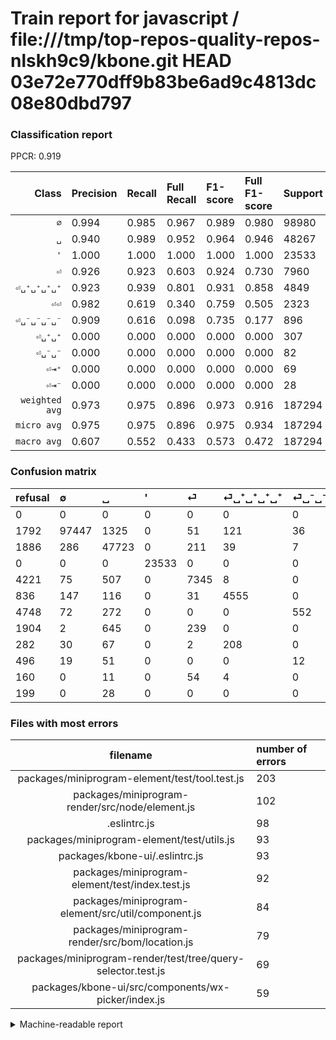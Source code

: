 # Train report for javascript / file:///tmp/top-repos-quality-repos-nlskh9c9/kbone.git HEAD 03e72e770dff9b83be6ad9c4813dc08e80dbd797

### Classification report

PPCR: 0.919

| Class | Precision | Recall | Full Recall | F1-score | Full F1-score | Support | Full Support | PPCR |
|------:|:----------|:-------|:------------|:---------|:---------|:--------|:-------------|:-----|
| `∅` | 0.994| 0.985| 0.967| 0.989| 0.980| 98980| 100772| 0.982 |
| `␣` | 0.940| 0.989| 0.952| 0.964| 0.946| 48267| 50153| 0.962 |
| `'` | 1.000| 1.000| 1.000| 1.000| 1.000| 23533| 23533| 1.000 |
| `⏎` | 0.926| 0.923| 0.603| 0.924| 0.730| 7960| 12181| 0.653 |
| `⏎␣⁺␣⁺␣⁺␣⁺` | 0.923| 0.939| 0.801| 0.931| 0.858| 4849| 5685| 0.853 |
| `⏎⏎` | 0.982| 0.619| 0.340| 0.759| 0.505| 2323| 4227| 0.550 |
| `⏎␣⁻␣⁻␣⁻␣⁻` | 0.909| 0.616| 0.098| 0.735| 0.177| 896| 5644| 0.159 |
| `⏎␣⁺␣⁺` | 0.000| 0.000| 0.000| 0.000| 0.000| 307| 589| 0.521 |
| `⏎␣⁻␣⁻` | 0.000| 0.000| 0.000| 0.000| 0.000| 82| 578| 0.142 |
| `⏎⇥⁺` | 0.000| 0.000| 0.000| 0.000| 0.000| 69| 229| 0.301 |
| `⏎⇥⁻` | 0.000| 0.000| 0.000| 0.000| 0.000| 28| 227| 0.123 |
| `weighted avg` | 0.973| 0.975| 0.896| 0.973| 0.916| 187294| 203818| 0.919 |
| `micro avg` | 0.975| 0.975| 0.896| 0.975| 0.934| 187294| 203818| 0.919 |
| `macro avg` | 0.607| 0.552| 0.433| 0.573| 0.472| 187294| 203818| 0.919 |

### Confusion matrix

|refusal|  ∅| ␣| '| ⏎| ⏎␣⁺␣⁺␣⁺␣⁺| ⏎␣⁻␣⁻␣⁻␣⁻| ⏎⏎| ⏎␣⁺␣⁺| ⏎␣⁻␣⁻| ⏎⇥⁺| ⏎⇥⁻| 
|:---|:---|:---|:---|:---|:---|:---|:---|:---|:---|:---|:---|
|0 |0 |0 |0 |0 |0 |0 |0 |0 |0 |0 |0 |
|1792 |97447 |1325 |0 |51 |121 |36 |0 |0 |0 |0 |0 |
|1886 |286 |47723 |0 |211 |39 |7 |1 |0 |0 |0 |0 |
|0 |0 |0 |23533 |0 |0 |0 |0 |0 |0 |0 |0 |
|4221 |75 |507 |0 |7345 |8 |0 |25 |0 |0 |0 |0 |
|836 |147 |116 |0 |31 |4555 |0 |0 |0 |0 |0 |0 |
|4748 |72 |272 |0 |0 |0 |552 |0 |0 |0 |0 |0 |
|1904 |2 |645 |0 |239 |0 |0 |1437 |0 |0 |0 |0 |
|282 |30 |67 |0 |2 |208 |0 |0 |0 |0 |0 |0 |
|496 |19 |51 |0 |0 |0 |12 |0 |0 |0 |0 |0 |
|160 |0 |11 |0 |54 |4 |0 |0 |0 |0 |0 |0 |
|199 |0 |28 |0 |0 |0 |0 |0 |0 |0 |0 |0 |

### Files with most errors

| filename | number of errors|
|:----:|:-----|
| packages/miniprogram-element/test/tool.test.js | 203 |
| packages/miniprogram-render/src/node/element.js | 102 |
| .eslintrc.js | 98 |
| packages/miniprogram-element/test/utils.js | 93 |
| packages/kbone-ui/.eslintrc.js | 93 |
| packages/miniprogram-element/test/index.test.js | 92 |
| packages/miniprogram-element/src/util/component.js | 84 |
| packages/miniprogram-render/src/bom/location.js | 79 |
| packages/miniprogram-render/test/tree/query-selector.test.js | 69 |
| packages/kbone-ui/src/components/wx-picker/index.js | 59 |

<details>
    <summary>Machine-readable report</summary>
```json
{
  "cl_report": {"\u0027": {"f1-score": 1.0, "precision": 1.0, "recall": 1.0, "support": 23533}, "macro avg": {"f1-score": 0.5729149455484753, "precision": 0.6067736952861089, "recall": 0.5518197353269364, "support": 187294}, "micro avg": {"f1-score": 0.9748950847330934, "precision": 0.9748950847330934, "recall": 0.9748950847330934, "support": 187294}, "weighted avg": {"f1-score": 0.9730619740611469, "precision": 0.9728604191769709, "recall": 0.9748950847330934, "support": 187294}, "\u2205": {"f1-score": 0.9890184615696902, "precision": 0.9935663451538571, "recall": 0.9845120226308345, "support": 98980}, "\u23ce": {"f1-score": 0.9243062983703517, "precision": 0.9258792386234715, "recall": 0.9227386934673367, "support": 7960}, "\u23ce\u21e5\u207a": {"f1-score": 0.0, "precision": 0.0, "recall": 0.0, "support": 69}, "\u23ce\u21e5\u207b": {"f1-score": 0.0, "precision": 0.0, "recall": 0.0, "support": 28}, "\u23ce\u23ce": {"f1-score": 0.7591125198098256, "precision": 0.9822282980177717, "recall": 0.618596642272923, "support": 2323}, "\u23ce\u2423\u207a\u2423\u207a": {"f1-score": 0.0, "precision": 0.0, "recall": 0.0, "support": 307}, "\u23ce\u2423\u207a\u2423\u207a\u2423\u207a\u2423\u207a": {"f1-score": 0.9311120196238757, "precision": 0.922998986828774, "recall": 0.9393689420499072, "support": 4849}, "\u23ce\u2423\u207b\u2423\u207b": {"f1-score": 0.0, "precision": 0.0, "recall": 0.0, "support": 82}, "\u23ce\u2423\u207b\u2423\u207b\u2423\u207b\u2423\u207b": {"f1-score": 0.7345309381237525, "precision": 0.9093904448105437, "recall": 0.6160714285714286, "support": 896}, "\u2423": {"f1-score": 0.963984163535733, "precision": 0.9404473347127796, "recall": 0.9887293596038701, "support": 48267}},
  "cl_report_full": {"\u0027": {"f1-score": 1.0, "precision": 1.0, "recall": 1.0, "support": 23533}, "macro avg": {"f1-score": 0.47235743305444894, "precision": 0.6067736952861089, "recall": 0.4327757227221061, "support": 203818}, "micro avg": {"f1-score": 0.933706968847798, "precision": 0.9748950847330934, "recall": 0.8958580694541208, "support": 203818}, "weighted avg": {"f1-score": 0.9157579485031018, "precision": 0.9647469106934639, "recall": 0.8958580694541208, "support": 203818}, "\u2205": {"f1-score": 0.9801056072416393, "precision": 0.9935663451538571, "recall": 0.9670047235343151, "support": 100772}, "\u23ce": {"f1-score": 0.7303370786516854, "precision": 0.9258792386234715, "recall": 0.6029882604055496, "support": 12181}, "\u23ce\u21e5\u207a": {"f1-score": 0.0, "precision": 0.0, "recall": 0.0, "support": 229}, "\u23ce\u21e5\u207b": {"f1-score": 0.0, "precision": 0.0, "recall": 0.0, "support": 227}, "\u23ce\u23ce": {"f1-score": 0.5050966608084358, "precision": 0.9822282980177717, "recall": 0.33995741660752304, "support": 4227}, "\u23ce\u2423\u207a\u2423\u207a": {"f1-score": 0.0, "precision": 0.0, "recall": 0.0, "support": 589}, "\u23ce\u2423\u207a\u2423\u207a\u2423\u207a\u2423\u207a": {"f1-score": 0.8578154425612051, "precision": 0.922998986828774, "recall": 0.8012313104661389, "support": 5685}, "\u23ce\u2423\u207b\u2423\u207b": {"f1-score": 0.0, "precision": 0.0, "recall": 0.0, "support": 578}, "\u23ce\u2423\u207b\u2423\u207b\u2423\u207b\u2423\u207b": {"f1-score": 0.17661174212126063, "precision": 0.9093904448105437, "recall": 0.09780297661233169, "support": 5644}, "\u2423": {"f1-score": 0.9459652322147121, "precision": 0.9404473347127796, "recall": 0.951548262317309, "support": 50153}},
  "ppcr": 0.9189276707650943
}
```
</details>
